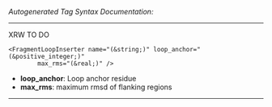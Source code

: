 _Autogenerated Tag Syntax Documentation:_

---
XRW TO DO

```
<FragmentLoopInserter name="(&string;)" loop_anchor="(&positive_integer;)"
        max_rms="(&real;)" />
```

-   **loop_anchor**: Loop anchor residue
-   **max_rms**: maximum rmsd of flanking regions

---
